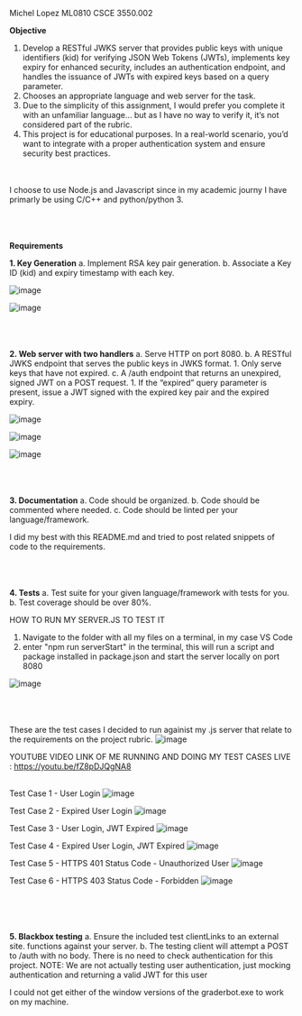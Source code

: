 Michel Lopez
ML0810
CSCE 3550.002 

**Objective**
1. Develop a RESTful JWKS server that provides public keys with unique identifiers (kid) for verifying JSON Web Tokens (JWTs), implements key expiry for enhanced security, includes an authentication endpoint, and handles the issuance of JWTs with expired keys based on a query parameter.
2. Chooses an appropriate language and web server for the task.
3. Due to the simplicity of this assignment, I would prefer you complete it with an unfamiliar language… but as I have no way to verify it, it’s not considered part of the rubric.
4. This project is for educational purposes. In a real-world scenario, you’d want to integrate with a proper authentication system and ensure security best practices.

<br/><br/>
I choose to use Node.js and Javascript since in my academic journy I have primarly be using C/C++ and python/python 3.
<br/><br/>
<br/><br/>

**Requirements**

**1. Key Generation** a. Implement RSA key pair generation. b. Associate a Key ID (kid) and expiry timestamp with each key.


![image](https://github.com/zzyztx/Project1/assets/91233057/43f371d4-5956-4b3a-aac4-1e18ceaece56)

![image](https://github.com/zzyztx/Project1/assets/91233057/bdb66519-ef03-4b12-923d-f9feb50d3312)
<br/><br/>
<br/><br/>


**2. Web server with two handlers** a. Serve HTTP on port 8080. b. A RESTful JWKS endpoint that serves the public keys in JWKS format. 1. Only serve keys that have not expired. c. A /auth endpoint that returns an unexpired, signed JWT on a POST request. 1. If the “expired” query parameter is present, issue a JWT signed with the expired key pair and the expired expiry.

![image](https://github.com/zzyztx/Project1/assets/91233057/b4e179c3-54aa-4fa2-9e72-0f590cd03ab8)

![image](https://github.com/zzyztx/Project1/assets/91233057/e95d93fc-b6b0-4cdb-90bd-d914a9466541)

![image](https://github.com/zzyztx/Project1/assets/91233057/58b2e622-701b-477e-9b7b-902e97ff2599)
<br/><br/>
<br/><br/>

**3. Documentation** a. Code should be organized. b. Code should be commented where needed. c. Code should be linted per your language/framework.

I did my best with this README.md and tried to post related snippets of code to the requirements.
<br/><br/>
<br/><br/>

**4. Tests** a. Test suite for your given language/framework with tests for you. b. Test coverage should be over 80%.

HOW TO RUN MY SERVER.JS TO TEST IT
1. Navigate to the folder with all my files on a terminal, in my case VS Code
2. enter "npm run serverStart" in the terminal, this will run a script and package installed in package.json and start the server locally on port 8080

![image](https://github.com/zzyztx/Project1/assets/91233057/7b454939-416f-4df0-b45d-4ef608f54c3e)
<br/><br/>
<br/><br/>

These are the test cases I decided to run againist my .js server that relate to the requirements on the project rubric.
![image](https://github.com/zzyztx/Project1/assets/91233057/45657978-bbd3-4926-a6bb-2336910239d3)

YOUTUBE VIDEO LINK OF ME RUNNING AND DOING MY TEST CASES LIVE : https://youtu.be/fZ8pDJQgNA8
<br/><br/>


Test Case 1 - User Login
![image](https://github.com/zzyztx/Project1/assets/91233057/dc86e78a-7d3f-4f96-b9b3-892f5e0eb9cb)


Test Case 2 - Expired User Login
![image](https://github.com/zzyztx/Project1/assets/91233057/8aea9702-53a3-4f86-a68a-2821c69fa528)


Test Case 3 - User Login, JWT Expired
![image](https://github.com/zzyztx/Project1/assets/91233057/0aafa25c-f007-4fa1-8e2b-57a901f0ec07)


Test Case 4 - Expired User Login, JWT Expired
![image](https://github.com/zzyztx/Project1/assets/91233057/2b4739b0-5477-49de-a9a6-4f14235eed3a)


Test Case 5 - HTTPS 401 Status Code - Unauthorized User
![image](https://github.com/zzyztx/Project1/assets/91233057/af0896bf-164c-4869-b323-4c6ea61c2746)


Test Case 6 - HTTPS 403 Status Code - Forbidden
![image](https://github.com/zzyztx/Project1/assets/91233057/96a5a59d-527c-4d63-b1ed-802766ce35be)



<br/><br/>
<br/><br/>
**5. Blackbox testing** a. Ensure the included test clientLinks to an external site. functions against your server. b. The testing client will attempt a POST to /auth with no body. There is no need to check authentication for this project. NOTE: We are not actually testing user authentication, just mocking authentication and returning a valid JWT for this user

I could not get either of the window versions of the graderbot.exe to work on my machine.
